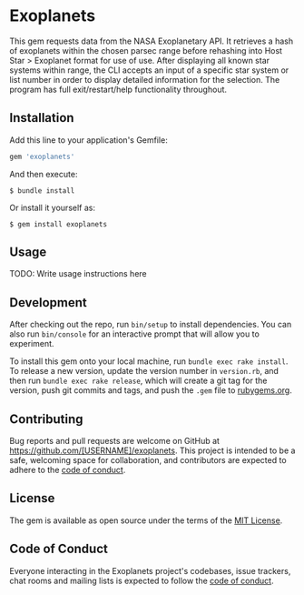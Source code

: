 # Exoplanets

This gem requests data from the NASA Exoplanetary API.  It retrieves a hash of exoplanets within the chosen parsec range before rehashing into 
Host Star > Exoplanet format for use of use.  After displaying all known star systems within range, the CLI accepts an input of a specific star system or list number in order to display detailed information for the selection.  The program has full exit/restart/help functionality throughout.

## Installation

Add this line to your application's Gemfile:

```ruby
gem 'exoplanets'
```

And then execute:

    $ bundle install

Or install it yourself as:

    $ gem install exoplanets

## Usage

TODO: Write usage instructions here

## Development

After checking out the repo, run `bin/setup` to install dependencies. You can also run `bin/console` for an interactive prompt that will allow you to experiment.

To install this gem onto your local machine, run `bundle exec rake install`. To release a new version, update the version number in `version.rb`, and then run `bundle exec rake release`, which will create a git tag for the version, push git commits and tags, and push the `.gem` file to [rubygems.org](https://rubygems.org).

## Contributing

Bug reports and pull requests are welcome on GitHub at https://github.com/[USERNAME]/exoplanets. This project is intended to be a safe, welcoming space for collaboration, and contributors are expected to adhere to the [code of conduct](https://github.com/[USERNAME]/exoplanets/blob/master/CODE_OF_CONDUCT.md).


## License

The gem is available as open source under the terms of the [MIT License](https://opensource.org/licenses/MIT).

## Code of Conduct

Everyone interacting in the Exoplanets project's codebases, issue trackers, chat rooms and mailing lists is expected to follow the [code of conduct](https://github.com/[USERNAME]/exoplanets/blob/master/CODE_OF_CONDUCT.md).
